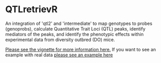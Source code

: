 # QTLretrievR
An integration of 'qtl2' and 'intermediate' to map genotypes to probes (genoprobs), calculate Quantitative Trait Loci (QTL) peaks, identify mediators of the peaks, and identify the phenotypic effects within experimental data from diversity outbred (DO) mice.

[Please see the vignette for more information here.](vignettes/QTLretrievR.md) 
If you want to see an example with real data [please see an example here](https://deweyhannah.github.io/QTLretrievR/Attie500_Liver_Lipids.html)
